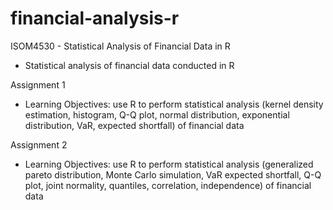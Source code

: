 # financial-analysis-r

ISOM4530 - Statistical Analysis of Financial Data in R
- Statistical analysis of financial data conducted in R

Assignment 1
- Learning Objectives: use R to perform statistical analysis (kernel density estimation, histogram, Q-Q plot, normal distribution, exponential distribution, VaR, expected shortfall) of financial data

Assignment 2
- Learning Objectives: use R to perform statistical analysis (generalized pareto distribution, Monte Carlo simulation, VaR expected shortfall, Q-Q plot, joint normality, quantiles, correlation, independence) of financial data